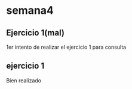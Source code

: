 # semana4
## Ejercicio 1(mal)
1er intento de realizar el ejercicio 1 para consulta
## ejercicio 1
Bien realizado